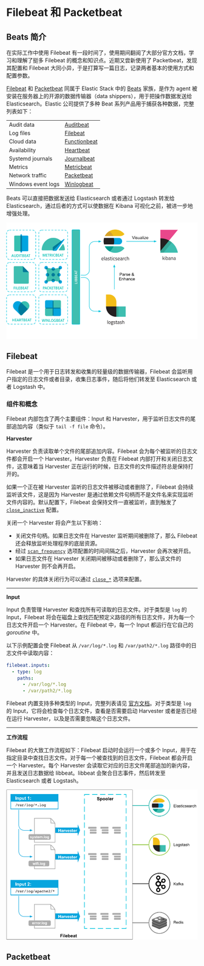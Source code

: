 # Filebeat 和 Packetbeat

## Beats 简介

在实际工作中使用 Filebeat 有一段时间了，使用期间翻阅了大部分官方文档，学习和理解了挺多 Filebeat 的概念和知识点。近期又尝新使用了 Packetbeat，发现其配置和 Filebeat 大同小异，于是打算写一篇日志，记录两者基本的使用方式和配置参数。

[Filebeat](https://www.elastic.co/guide/en/beats/filebeat/7.3/index.html) 和 [Packetbeat](https://www.elastic.co/guide/en/beats/packetbeat/7.3/packetbeat-overview.html) 同属于 Elastic Stack 中的 [Beats](https://www.elastic.co/guide/en/beats/libbeat/7.3/beats-reference.html) 家族，是作为 agent 被安装在服务器上的开源的数据传输器（data shippers），用于把操作数据发送给 Elasticsearch。Elastic 公司提供了多种 Beat 系列产品用于捕获各种数据，完整列表如下：

<table>
<tr>
<td>Audit data</td>
<td><a href="https://www.elastic.co/products/beats/auditbeat">Auditbeat</a></td>
</tr>
<tr>
<td>Log files</td>
<td><a href="https://www.elastic.co/products/beats/filebeat">Filebeat</a></td>
</tr>
<tr>
<td>Cloud data</td>
<td><a href="https://www.elastic.co/products/beats/functionbeat">Functionbeat</a></td>
</tr>
<tr>
<td>Availability</td>
<td><a href="https://www.elastic.co/products/beats/heartbeat">Heartbeat</a></td>
</tr>
<tr>
<td>Systemd journals</td>
<td><a href="https://www.elastic.co/downloads/beats/journalbeat">Journalbeat</a></td>
</tr>
<tr>
<td>Metrics</td>
<td><a href="https://www.elastic.co/products/beats/metricbeat">Metricbeat</a></td>
</tr>
<tr>
<td>Network traffic</td>
<td><a href="https://www.elastic.co/products/beats/packetbeat">Packetbeat</a></td>
</tr>
<tr>
<td>Windows event logs</td>
<td><a href="https://www.elastic.co/products/beats/winlogbeat">Winlogbeat</a></td>
</tr>
</table>

Beats 可以直接把数据发送给 Elasticsearch 或者通过 Logstash 转发给 Elasticsearch，通过后者的方式可以使数据在 Kibana 可视化之前，被进一步地增强处理。

![image](1.png)

## Filebeat

Filebeat 是一个用于日志转发和收集的轻量级的数据传输器，Filebeat 会监听用户指定的日志文件或者目录，收集日志事件，随后将他们转发至 Elasticsearch 或者 Logstash 中。

### 组件和概念

Filebeat 内部包含了两个主要组件：Input 和 Harvester，用于监听日志文件的尾部追加内容（类似于 `tail -f file` 命令）。

**Harvester**

Harvester 负责读取单个文件的尾部追加内容。Filebeat 会为每个被监听的日志文件都会开启一个 Harvester。Harvester 负责在 Filebeat 内部打开和关闭日志文件，这意味着当 Harvester 正在运行的时候，日志文件的文件描述符总是保持打开的。

如果一个正在被 Harvester 监听的日志文件被移动或者删除了，Filebeat 会持续监听该文件，这是因为 Harvester 是通过依赖文件句柄而不是文件名来实现监听文件内容的。默认配置下，Filebeat 会保持文件一直被监听，直到触发了 [`close_inactive`](https://www.elastic.co/guide/en/beats/filebeat/7.3/filebeat-input-log.html#filebeat-input-log-close-inactive) 配置。

关闭一个 Harvester 将会产生以下影响：

- 关闭文件句柄。如果日志文件在 Harvester 监听期间被删除了，那么 Filebeat 还会释放监听处理程序的底层资源。
- 经过 [`scan_frequency`](https://www.elastic.co/guide/en/beats/filebeat/7.3/filebeat-input-log.html#filebeat-input-log-scan-frequency) 选项配置的时间间隔之后，Harvester 会再次被开启。
- 如果日志文件在 Harvester 关闭期间被移动或者删除了，那么该文件的 Harvester 则不会再开启。

Harvester 的具体关闭行为可以通过 [`close_*`](https://www.elastic.co/guide/en/beats/filebeat/7.3/filebeat-input-log.html#filebeat-input-log-close-options) 选项来配置。

---

**Input**

Input 负责管理 Harvester 和查找所有可读取的日志文件。对于类型是 `log` 的 Input，Filebeat 将会在磁盘上查找匹配预定义路径的所有日志文件，并为每一个日志文件开启一个 Harvester。在 Filebeat 中，每一个 Input 都运行在它自己的 _goroutine_ 中。

以下示例配置会使 Filebeat 从 `/var/log/*.log` 和 `/var/path2/*.log` 路径中的日志文件中读取内容：

```yml
filebeat.inputs:
  - type: log
    paths:
      - /var/log/*.log
      - /var/path2/*.log
```

Filebeat 内置支持多种类型的 Input，完整列表请见 [官方文档](https://www.elastic.co/guide/en/beats/filebeat/7.3/configuration-filebeat-options.html#filebeat-input-types)。对于类型是 `log` 的 Input，它将会检查每个日志文件，查看是否需要启动 Harvester 或者是否已经在运行 Harvester，以及是否需要忽略这个日志文件。

---

**工作流程**

Filebeat 的大致工作流程如下：Filebeat 启动时会运行一个或多个 Input，用于在指定目录中查找日志文件。对于每一个被查找到的日志文件，Filebeat 都会开启一个 Harvester。每个 Harvester 会读取它对应的日志文件尾部追加的新内容，并且发送日志数据给 libbeat。libbeat 会聚合日志事件，然后转发至 Elasticsearch 或者 Logstash。

![image](2.png)

## Packetbeat
